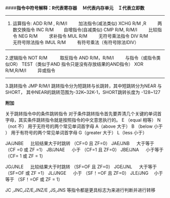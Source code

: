 ﻿####**指令中符号解释：R代表寄存器  　Ｍ代表内存单元　Ｉ代表立即数**
*** 
1. 运算指令:
 ADD  R/M , R/M/I   &emsp;&emsp; 加法指令(减法类似)
 XCHG R/M ,R          &emsp;&emsp;  两数交换指令
 INC   R/M &emsp;&emsp;自增指令(自减类似)
 CMP R/M, R/M/I  &emsp;&emsp; 比较指令
 NEG R/M  &emsp;&emsp; 求补指令
 MUL  R/M &emsp;&emsp; 无符号乘法指令
 DIV R/M &emsp; &emsp; 无符号除法指令
 IMUL R/M &emsp;&emsp; 有符号乘法（有符号除法IDIV）
 ***
  2.逻辑指令
    NOT R/M &emsp; &emsp; 取反指令
   AND R/M，R/M/I &emsp;&emsp; 与指令（或指令类似OR）
  TEST（类似于AND 指令只是没有存放结果的AND指令）
  XOR R/M,R/M/I &emsp;&emsp; 异或指令
  ***
  3.跳转指令
  JMP R/M/I
  跳转指令分为短跳转与长跳转，其中短跳转分为NEAR 与SHORT， 其中NEAR的跳转范围为-32K~32K-1，SHORT跳转长度为 -128~127

**附加**

关于跳转指令中的条件跳转指令
对于条件跳转指令首先要弄清几个关键的单词首字母，其实条件跳转指令就是按照指令的中文意思执行的。
E （equal 相等）
N（not 不）
用于无符号的两个常见单词首字母
A（above 大于）
B （below 小于 ）
用于有符号的两个常见单词首字母
G（greater 大于）
L（less 小于）

JA/JNBE &emsp; 比较结果大于时跳转 （CF=0 且 ZF=0）
JAE/JNB &emsp; 大于等于    （CF =0 或 ZF =1）
JB/JNAE  &emsp; 小于 （CF=1 且 ZF=0）
JBE/JNA &emsp; 小于等于 （CF= 1 或 ZF = 1）

JG/JNLE &emsp; 比较结果大于时跳转 （SF=OF 且 ZF=0）
JGE/JNL &emsp; 大于等于    （SF=OF  或 ZF =1）
JL/JNGE  &emsp; 小于 （SF！=OF 且 ZF=0）
JLE/JNG&emsp; 小于等于 （SF！=OF 或 ZF = 1）

JC ,JNC,JZ/E,JNZ/E ,JS,JNS 等指令都是更具标志为来进行判断并进行转移   
 

